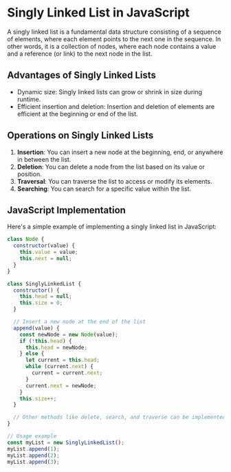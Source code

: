 # Singly Linked List in JavaScript

A singly linked list is a fundamental data structure consisting of a sequence of elements, where each element points to the next one in the sequence. In other words, it is a collection of nodes, where each node contains a value and a reference (or link) to the next node in the list.

## Advantages of Singly Linked Lists

- Dynamic size: Singly linked lists can grow or shrink in size during runtime.
- Efficient insertion and deletion: Insertion and deletion of elements are efficient at the beginning or end of the list.

## Operations on Singly Linked Lists

1. **Insertion**: You can insert a new node at the beginning, end, or anywhere in between the list.
2. **Deletion**: You can delete a node from the list based on its value or position.
3. **Traversal**: You can traverse the list to access or modify its elements.
4. **Searching**: You can search for a specific value within the list.

## JavaScript Implementation

Here's a simple example of implementing a singly linked list in JavaScript:

```javascript
class Node {
  constructor(value) {
    this.value = value;
    this.next = null;
  }
}

class SinglyLinkedList {
  constructor() {
    this.head = null;
    this.size = 0;
  }

  // Insert a new node at the end of the list
  append(value) {
    const newNode = new Node(value);
    if (!this.head) {
      this.head = newNode;
    } else {
      let current = this.head;
      while (current.next) {
        current = current.next;
      }
      current.next = newNode;
    }
    this.size++;
  }

  // Other methods like delete, search, and traverse can be implemented here
}

// Usage example
const myList = new SinglyLinkedList();
myList.append(1);
myList.append(2);
myList.append(3);
```